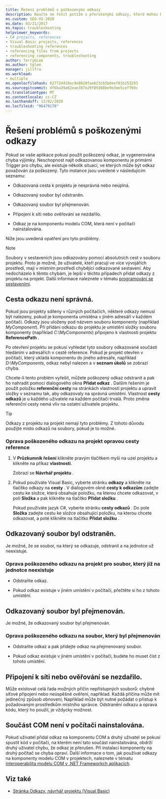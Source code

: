 ```yaml
---
title: Řešení problémů s poškozenými odkazy
description: Naučte se řešit potíže s přerušenými odkazy, které mohou být způsobeny jinou výjimkou vašich aplikací, které neumožňují najít odkazovanou součást.
ms.custom: SEO-VS-2020
ms.date: 03/21/2017
ms.topic: troubleshooting
helpviewer_keywords:
- C# projects, references
- Visual Basic projects, references
- troubleshooting references
- referencing files from projects
- referencing components, troubleshooting
author: TerryGLee
ms.author: tglee
manager: jillfra
ms.workload:
- multiple
ms.openlocfilehash: 627724410ac9e0829faeb23cb5b0eef01b153293
ms.sourcegitcommit: df6ba39a62eae387e29f89388be9e3ee5ceff69c
ms.translationtype: MT
ms.contentlocale: cs-CZ
ms.lasthandoff: 12/02/2020
ms.locfileid: "96479170"
---
```

# <a name="troubleshoot-broken-references"></a>Řešení problémů s poškozenými odkazy

Pokud se vaše aplikace pokusí použít poškozený odkaz, je vygenerována chyba výjimky. Neschopnost najít odkazovanou komponentu je primární Trigger pro chybu, ale existuje několik situací, ve kterých může být odkaz považován za poškozený. Tyto instance jsou uvedené v následujícím seznamu:

- Odkazovaná cesta k projektu je nesprávná nebo neúplná.

- Odkazovaný soubor byl odstraněn.

- Odkazovaný soubor byl přejmenován.

- Připojení k síti nebo ověřování se nezdařilo.

- Odkaz je na komponentu modelu COM, která není v počítači nainstalována.

Níže jsou uvedená opatření pro tyto problémy.

> [!NOTE]
> Soubory v sestaveních jsou odkazovány pomocí absolutních cest v souboru projektu. Proto je možné, že uživatelé, kteří pracují ve více vývojářích prostředí, mají v místním prostředí chybějící odkazované sestavení. Aby nedocházelo k těmto chybám, je lepší v těchto případech přidat odkazy z projektu na projekt. Další informace naleznete v tématu [programování se sestaveními](/dotnet/framework/app-domains/programming-with-assemblies).

## <a name="reference-path-is-incorrect"></a>Cesta odkazu není správná.

Pokud jsou projekty sdíleny v různých počítačích, některé odkazy nemusí být nalezeny, pokud je komponenta umístěna v jiném adresáři v každém počítači. Odkazy jsou uloženy pod názvem souboru komponenty (například *MyComponent*). Při přidání odkazu do projektu je umístění složky souboru komponenty (například *C:\MyComponents*) připojeno k vlastnosti projektu **ReferencePath** .

Po otevření projektu se pokusí vyhledat tyto soubory odkazované součásti hledáním v adresářích v cestě reference. Pokud je projekt otevřen v počítači, který ukládá komponentu do jiného adresáře, například *D:\MyComponents*, odkaz nebyl nalezen a v **seznam úkolů** se zobrazí chyba.

Chcete-li tento problém vyřešit, můžete poškozený odkaz odstranit a pak ho nahradit pomocí dialogového okna **Přidat odkaz** . Dalším řešením je použít položku **referenční cesty** na stránkách vlastností projektu a upravit složky v seznamu tak, aby odkazovaly na správná umístění. Vlastnost **cesty odkazů** je u každého uživatele na každém počítači trvalá. Proto změna referenční cesty nemá vliv na ostatní uživatele projektu.

> [!TIP]
> Odkazy z projektu na projekt nemají tyto problémy. Z tohoto důvodu použijte místo odkazů na soubory, pokud je to možné.

### <a name="to-fix-a-broken-project-reference-by-correcting-the-reference-path"></a>Oprava poškozeného odkazu na projekt opravou cesty reference

1. V **Průzkumník řešení** klikněte pravým tlačítkem myši na uzel projektu a klikněte na příkaz **vlastnosti**.

   Zobrazí se **Návrhář projektu** .

1. Pokud používáte Visual Basic, vyberte stránku **odkazy** a klikněte na tlačítko odkazy na **cesty** . V dialogovém okně **cesty k odkazům** zadejte cestu ke složce, která obsahuje položku, na kterou chcete odkazovat, v poli **Složka** a pak klikněte na tlačítko **Přidat složku** .

    Pokud používáte jazyk C#, vyberte stránku **cesty odkazů** . Do pole **Složka** zadejte cestu ke složce obsahující položku, na kterou chcete odkazovat, a poté klikněte na tlačítko **Přidat složku** .

## <a name="referenced-file-has-been-deleted"></a>Odkazovaný soubor byl odstraněn.

Je možné, že se soubor, na který se odkazuje, odstranil a na jednotce už neexistuje.

### <a name="to-fix-a-broken-project-reference-for-a-file-that-no-longer-exists-on-your-drive"></a>Oprava poškozeného odkazu na projekt pro soubor, který již na jednotce neexistuje

- Odstraňte odkaz.

- Pokud odkaz existuje v jiném umístění v počítači, přečtěte si ho z tohoto umístění.

## <a name="referenced-file-has-been-renamed"></a>Odkazovaný soubor byl přejmenován.

Je možné, že odkazovaný soubor byl přejmenován.

### <a name="to-fix-a-broken-reference-for-a-file-that-has-been-renamed"></a>Oprava poškozeného odkazu na soubor, který byl přejmenován

- Odstraňte odkaz a pak přidejte odkaz na přejmenovaný soubor.

- Pokud odkaz existuje v jiném umístění v počítači, budete ho muset číst z tohoto umístění.

## <a name="network-connection-or-authentication-has-failed"></a>Připojení k síti nebo ověřování se nezdařilo.

Může existovat celá řada možných příčin nepřístupných souborů: chybné síťové připojení nebo neúspěšné ověření, například. Každá příčina může mít jedinečný způsob obnovení; Například může být nutné požádat o přístup k požadovaným prostředkům místního správce. Odstranění odkazu a oprava kódu, který ho použil, je vždycky možnost.

## <a name="com-component-is-not-installed-on-computer"></a>Součást COM není v počítači nainstalována.

Pokud uživatel přidal odkaz na komponentu COM a druhý uživatel se pokusí spustit kód v počítači, na kterém není tato součást nainstalována, obdrží druhý uživatel chybu, že odkaz je přerušen. Při instalaci komponenty na druhý počítač se chyba opraví. Další informace o tom, jak používat odkazy na komponenty modelu COM v projektech, naleznete v tématu [interoperabilita modelu COM v .NET Frameworkch aplikacích](/dotnet/visual-basic/programming-guide/com-interop/com-interoperability-in-net-framework-applications).

## <a name="see-also"></a>Viz také

- [Stránka Odkazy, návrhář projektu (Visual Basic)](../ide/reference/references-page-project-designer-visual-basic.md)
